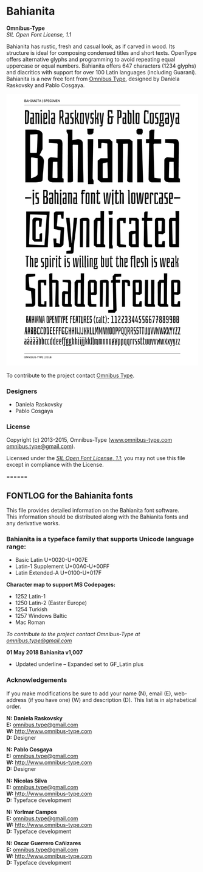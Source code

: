 # Bahianita

**Omnibus-Type**  
*SIL Open Font License, 1.1*

Bahianita has rustic, fresh and casual look, as if carved in wood. Its structure is ideal for composing condensed titles and short texts. OpenType offers alternative glyphs and programming to avoid repeating equal uppercase or equal numbers. Bahianita offers 647 characters (1234 glyphs) and diacritics with support for over 100 Latin languages (including Guarani). Bahianita is a new free font from [Omnibus Type](http://omnibus-type.com/), designed by Daniela Raskovsky and Pablo Cosgaya. 

![Sample of Bahianita.](Bahianita.png "Bahianita")

To contribute to the project contact [Omnibus Type](http://omnibus-type.com/).

### Designers

* Daniela Raskovsky
* Pablo Cosgaya

### License

Copyright (c) 2013-2015, Omnibus-Type (www.omnibus-type.com omnibus.type@gmail.com).

Licensed under the [*SIL Open Font License, 1.1*](http://scripts.sil.org/OFL); you may not use this file except in compliance with the License.

======
## FONTLOG for the Bahianita fonts

This file provides detailed information on the Bahianita font software.  
This information should be distributed along with the Bahianita fonts and any derivative works.

### Bahianita is a typeface family that supports Unicode language range: 

* Basic Latin 				  U+0020-U+007E
* Latin-1 Supplement 		U+00A0-U+00FF
* Latin Extended-A 			U+0100-U+017F

**Character map to support MS Codepages:**
* 1252 Latin-1
* 1250 Latin-2 (Easter Europe)
* 1254 Turkish
* 1257 Windows Baltic
* Mac Roman

*To contribute to the project contact Omnibus-Type at omnibus.type@gmail.com*

**01 May 2018 Bahianita v1,007**
- Updated underline
– Expanded set to GF_Latin plus

### Acknowledgements

If you make modifications be sure to add your name (N), email (E), web-address
(if you have one) (W) and description (D). This list is in alphabetical order.

**N:** **Daniela Raskovsky**  
**E:** omnibus.type@gmail.com  
**W:** http://www.omnibus-type.com  
**D:** Designer

**N:** **Pablo Cosgaya**  
**E:** omnibus.type@gmail.com  
**W:** http://www.omnibus-type.com  
**D:** Designer

**N:** **Nicolas Silva**  
**E:** omnibus.type@gmail.com  
**W:** http://www.omnibus-type.com  
**D:** Typeface development

**N:** **Yorlmar Campos**  
**E:** omnibus.type@gmail.com  
**W:** http://www.omnibus-type.com  
**D:** Typeface development  

**N:** **Oscar Guerrero Cañizares**  
**E:** omnibus.type@gmail.com  
**W:** http://www.omnibus-type.com  
**D:** Typeface development  

